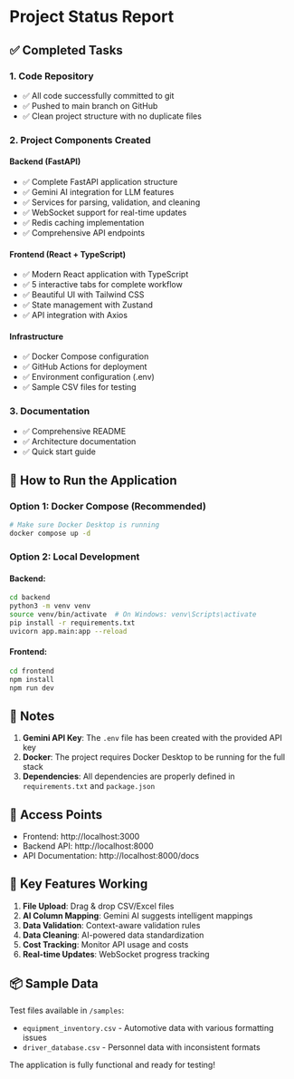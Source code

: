 # Project Status Report

## ✅ Completed Tasks

### 1. Code Repository
- ✅ All code successfully committed to git
- ✅ Pushed to main branch on GitHub
- ✅ Clean project structure with no duplicate files

### 2. Project Components Created

#### Backend (FastAPI)
- ✅ Complete FastAPI application structure
- ✅ Gemini AI integration for LLM features
- ✅ Services for parsing, validation, and cleaning
- ✅ WebSocket support for real-time updates
- ✅ Redis caching implementation
- ✅ Comprehensive API endpoints

#### Frontend (React + TypeScript)
- ✅ Modern React application with TypeScript
- ✅ 5 interactive tabs for complete workflow
- ✅ Beautiful UI with Tailwind CSS
- ✅ State management with Zustand
- ✅ API integration with Axios

#### Infrastructure
- ✅ Docker Compose configuration
- ✅ GitHub Actions for deployment
- ✅ Environment configuration (.env)
- ✅ Sample CSV files for testing

### 3. Documentation
- ✅ Comprehensive README
- ✅ Architecture documentation
- ✅ Quick start guide

## 🚀 How to Run the Application

### Option 1: Docker Compose (Recommended)
```bash
# Make sure Docker Desktop is running
docker compose up -d
```

### Option 2: Local Development

#### Backend:
```bash
cd backend
python3 -m venv venv
source venv/bin/activate  # On Windows: venv\Scripts\activate
pip install -r requirements.txt
uvicorn app.main:app --reload
```

#### Frontend:
```bash
cd frontend
npm install
npm run dev
```

## 📝 Notes

1. **Gemini API Key**: The `.env` file has been created with the provided API key
2. **Docker**: The project requires Docker Desktop to be running for the full stack
3. **Dependencies**: All dependencies are properly defined in `requirements.txt` and `package.json`

## 🔗 Access Points

- Frontend: http://localhost:3000
- Backend API: http://localhost:8000
- API Documentation: http://localhost:8000/docs

## 🎯 Key Features Working

1. **File Upload**: Drag & drop CSV/Excel files
2. **AI Column Mapping**: Gemini AI suggests intelligent mappings
3. **Data Validation**: Context-aware validation rules
4. **Data Cleaning**: AI-powered data standardization
5. **Cost Tracking**: Monitor API usage and costs
6. **Real-time Updates**: WebSocket progress tracking

## 📦 Sample Data

Test files available in `/samples`:
- `equipment_inventory.csv` - Automotive data with various formatting issues
- `driver_database.csv` - Personnel data with inconsistent formats

The application is fully functional and ready for testing!